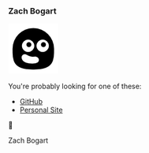 ### Zach Bogart

![](excited.png)

You're probably looking for one of these:

- [GitHub](https://github.com/zachbogart)
- [Personal Site](https://zachbogart.com/)

🖤

Zach Bogart
